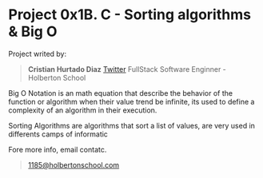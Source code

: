 # Project 0x1B. C - Sorting algorithms & Big O
Project writed by:
> **Cristian Hurtado Diaz**
> [Twitter](https://twitter.com/cristian04_97)
> FullStack Software Enginner - Holberton School

Big O Notation is an math equation that describe the behavior of the function or algorithm when their value trend be infinite, its used to define a complexity of an algorithm in their execution.

Sorting Algorithms are algorithms that sort a list of values, are very used in differents camps of informatic

Fore more info, email contatc.
> [1185@holbertonschool.com](1185@holbertonschool.com)